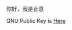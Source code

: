 你好，我是止息

GNU Public Key is [Here](https://gist.github.com/Archaeoraptor/061339607f40960d7a64008a51fdc7c5)
